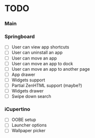 # TODO
### Main

### Springboard
- [ ] User can view app shortcuts
- [ ] User can uninstall an app
- [ ] User can move an app
- [ ] User can move an app to dock
- [ ] User can move an app to another page
- [ ] App drawer
- [ ] Widgets support
- [ ] Partial ZenHTML support (maybe?)
- [ ] Widgets drawer
- [ ] Swipe down search

### iCupertino
- [ ] OOBE setup
- [ ] Launcher options
- [ ] Wallpaper picker